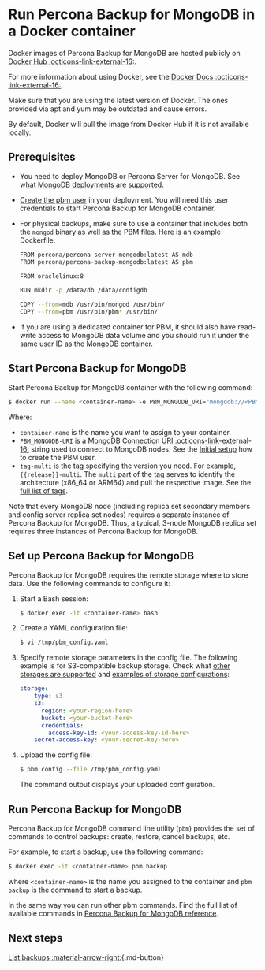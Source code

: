 # Run Percona Backup for MongoDB in a Docker container

Docker images of Percona Backup for MongoDB are hosted publicly on [Docker Hub :octicons-link-external-16:](https://hub.docker.com/repository/docker/percona/percona-backup-mongodb).

For more information about using Docker, see the [Docker Docs :octicons-link-external-16:](https://docs.docker.com/).

Make sure that you are using the latest version of Docker. The ones provided via apt and yum may be outdated and cause errors.

By default, Docker will pull the image from Docker Hub if it is not available locally.

## Prerequisites

* You need to deploy MongoDB or Percona Server for MongoDB. See [what MongoDB deployments are supported](../details/deployments.md).
* [Create the pbm user](initial-setup.md#create-the-pbm-user) in your deployment. You will need this user credentials to start Percona Backup for MongoDB container. 
* For physical backups, make sure to use a container that includes both the `mongod` binary as well as the PBM files. Here is an example Dockerfile:

   ```{.bash data-prompt="$"}
   FROM percona/percona-server-mongodb:latest AS mdb
   FROM percona/percona-backup-mongodb:latest AS pbm 

   FROM oraclelinux:8 

   RUN mkdir -p /data/db /data/configdb 

   COPY --from=mdb /usr/bin/mongod /usr/bin/
   COPY --from=pbm /usr/bin/pbm* /usr/bin/
   ```

* If you are using a dedicated container for PBM, it should also have read-write access to MongoDB data volume and you should run it under the same user ID as the MongoDB container. 


## Start Percona Backup for MongoDB 

Start Percona Backup for MongoDB container with the following command:


```{.bash data-prompt="$"}
$ docker run --name <container-name> -e PBM_MONGODB_URI="mongodb://<PBM_USER>:<PBM_USER_PASSWORD>@<HOST>:<PORT>" -d percona/percona-backup-mongodb:<tag>-multi
```

Where:

* `container-name` is the name you want to assign to your container.
* `PBM_MONGODB-URI` is a [MongoDB Connection URI :octicons-link-external-16:](https://docs.mongodb.com/manual/reference/connection-string/) string used to connect to MongoDB nodes. See the [Initial setup](initial-setup.md) how to create the PBM user. 
* `tag-multi` is the tag specifying the version you need. For example, `{{release}}-multi`. The `multi` part of the tag serves to identify the architecture (x86_64 or ARM64) and pull the respective image. See the [full list of tags](https://hub.docker.com/r/perconalab/percona-backup-mongodb/tags).

Note that every MongoDB node (including replica set secondary members and config server replica set nodes) requires a separate instance of Percona Backup for MongoDB. Thus, a typical, 3-node MongoDB replica set requires three instances of Percona Backup for MongoDB.

## Set up Percona Backup for MongoDB 

Percona Backup for MongoDB requires the remote storage where to store data. Use the following commands to configure it:

1. Start a Bash session:
	
    ```{.bash data-prompt="$"}
    $ docker exec -it <container-name> bash
    ```

2. Create a YAML configuration file:

	```{.bash data-prompt="$"}
	$ vi /tmp/pbm_config.yaml
	```
	
3. Specify remote storage parameters in the config file. The following example is for S3-compatible backup storage. Check what [other storages are supported](../details/storage-configuration.md) and [examples of storage configurations](../details/storage-config-example.md):

	```yaml
	storage:
		type: s3
		s3:
		  region: <your-region-here>
		  bucket: <your-bucket-here>
	      credentials:
	        access-key-id: <your-access-key-id-here>
		secret-access-key: <your-secret-key-here>
	```

4. Upload the config file: 
	
	```{.bash data-prompt="$"}
	$ pbm config --file /tmp/pbm_config.yaml
	```

	The command output displays your uploaded configuration.

## Run Percona Backup for MongoDB

Percona Backup for MongoDB command line utility (`pbm`) provides the set of commands to control backups: create, restore, cancel backups, etc. 

For example, to start a backup, use the following command:

```{.bash data-prompt="$"}
$ docker exec -it <container-name> pbm backup
```

where `<container-name>` is the name you assigned to the container and `pbm backup` is the command to start a backup.

In the same way you can run other pbm commands. Find the full list of available commands in [Percona Backup for MongoDB reference](https://docs.percona.com/percona-backup-mongodb/reference/pbm-commands.html).

## Next steps

[List backups :material-arrow-right:](../usage/list-backup.md){.md-button}